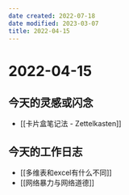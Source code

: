 ```yaml
---
date created: 2022-07-18
date modified: 2023-03-07
title: 2022-04-15
---
```


# 2022-04-15

## 今天的灵感或闪念

- [[卡片盒笔记法 - Zettelkasten]]

## 今天的工作日志

- [[多维表和excel有什么不同]]
- [[网络暴力与网络道德]]
